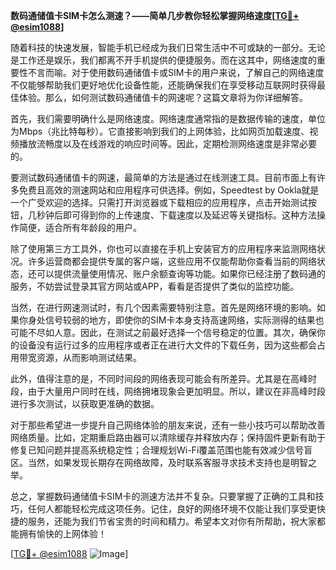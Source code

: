 **数码通储值卡SIM卡怎么测速？——简单几步教你轻松掌握网络速度[[TG💪+ @esim1088](https://t.me/s/esim1088)]**

随着科技的快速发展，智能手机已经成为我们日常生活中不可或缺的一部分。无论是工作还是娱乐，我们都离不开手机提供的便捷服务。而在这其中，网络速度的重要性不言而喻。对于使用数码通储值卡或SIM卡的用户来说，了解自己的网络速度不仅能够帮助我们更好地优化设备性能，还能确保我们在享受移动互联网时获得最佳体验。那么，如何测试数码通储值卡的网速呢？这篇文章将为你详细解答。

首先，我们需要明确什么是网络速度。网络速度通常指的是数据传输的速度，单位为Mbps（兆比特每秒）。它直接影响到我们的上网体验，比如网页加载速度、视频播放流畅度以及在线游戏的响应时间等。因此，定期检测网络速度是非常必要的。

要测试数码通储值卡的网速，最简单的方法是通过在线测速工具。目前市面上有许多免费且高效的测速网站和应用程序可供选择。例如，Speedtest by Ookla就是一个广受欢迎的选择。只需打开浏览器或下载相应的应用程序，点击开始测试按钮，几秒钟后即可得到你的上传速度、下载速度以及延迟等关键指标。这种方法操作简便，适合所有年龄段的用户。

除了使用第三方工具外，你也可以直接在手机上安装官方的应用程序来监测网络状况。许多运营商都会提供专属的客户端，这些应用不仅能帮助你查看当前的网络状态，还可以提供流量使用情况、账户余额查询等功能。如果你已经注册了数码通的服务，不妨尝试登录其官方网站或APP，看看是否提供了类似的监控功能。

当然，在进行网速测试时，有几个因素需要特别注意。首先是网络环境的影响。如果你身处信号较弱的地方，即使你的SIM卡本身支持高速网络，实际测得的结果也可能不尽如人意。因此，在测试之前最好选择一个信号稳定的位置。其次，确保你的设备没有运行过多的应用程序或者正在进行大文件的下载任务，因为这些都会占用带宽资源，从而影响测试结果。

此外，值得注意的是，不同时间段的网络表现可能会有所差异。尤其是在高峰时段，由于大量用户同时在线，网络拥堵现象会更加明显。所以，建议在非高峰时段进行多次测试，以获取更准确的数据。

对于那些希望进一步提升自己网络体验的朋友来说，还有一些小技巧可以帮助改善网络质量。比如，定期重启路由器可以清除缓存并释放内存；保持固件更新有助于修复已知问题并提高系统稳定性；合理规划Wi-Fi覆盖范围也能有效减少信号盲区。当然，如果发现长期存在网络故障，及时联系客服寻求技术支持也是明智之举。

总之，掌握数码通储值卡SIM卡的测速方法并不复杂。只要掌握了正确的工具和技巧，任何人都能轻松完成这项任务。记住，良好的网络环境不仅能让我们享受更快捷的服务，还能为我们节省宝贵的时间和精力。希望本文对你有所帮助，祝大家都能拥有愉快的上网体验！

[[TG💪+ @esim1088](https://t.me/s/esim1088) ![Image](https://i.postimg.cc/4NQfJmqS/Snipaste-2025-05-13-00-14-12.png)]